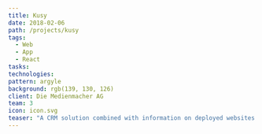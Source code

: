 ```yaml
---
title: Kusy
date: 2018-02-06
path: /projects/kusy
tags:
  - Web
  - App
  - React
tasks:
technologies:
pattern: argyle
background: rgb(139, 130, 126)
client: Die Medienmacher AG
team: 3
icon: icon.svg
teaser: "A CRM solution combined with information on deployed websites and apps helps the team ensure that all installations are kept up to date in order to conform with any service level agreements."
---
```

